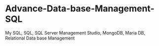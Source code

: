 # Advance-Data-base-Management-SQL
My SQL, SQL, SQL Server Management Studio, MongoDB, Maria DB, Relational Data base Management
